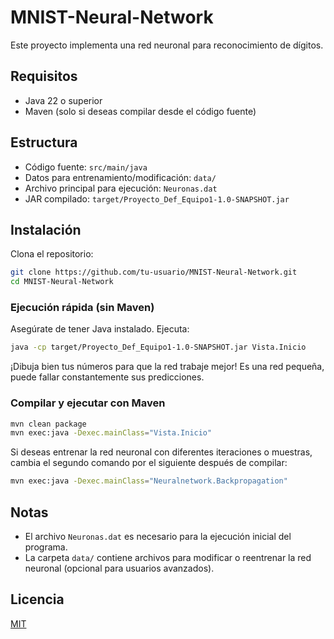 # MNIST-Neural-Network

Este proyecto implementa una red neuronal para reconocimiento de dígitos.

## Requisitos
- Java 22 o superior
- Maven (solo si deseas compilar desde el código fuente)

## Estructura
- Código fuente: `src/main/java`
- Datos para entrenamiento/modificación: `data/`
- Archivo principal para ejecución: `Neuronas.dat`
- JAR compilado: `target/Proyecto_Def_Equipo1-1.0-SNAPSHOT.jar`

## Instalación
Clona el repositorio:
```sh
git clone https://github.com/tu-usuario/MNIST-Neural-Network.git
cd MNIST-Neural-Network
```

### Ejecución rápida (sin Maven)
Asegúrate de tener Java instalado. Ejecuta:
```sh
java -cp target/Proyecto_Def_Equipo1-1.0-SNAPSHOT.jar Vista.Inicio
```
¡Dibuja bien tus números para que la red trabaje mejor! Es una red pequeña, puede fallar constantemente sus predicciones. 

### Compilar y ejecutar con Maven
```sh
mvn clean package
mvn exec:java -Dexec.mainClass="Vista.Inicio"
```
Si deseas entrenar la red neuronal con diferentes iteraciones o muestras, cambia el segundo comando por el siguiente después de compilar: 
```sh
mvn exec:java -Dexec.mainClass="Neuralnetwork.Backpropagation"
```

## Notas
- El archivo `Neuronas.dat` es necesario para la ejecución inicial del programa.
- La carpeta `data/` contiene archivos para modificar o reentrenar la red neuronal (opcional para usuarios avanzados).

## Licencia
[MIT](LICENSE)





